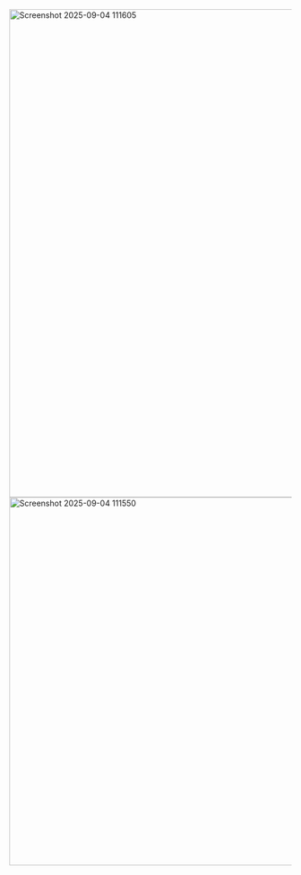 <img width="1280" height="871" alt="Screenshot 2025-09-04 111605" src="https://github.com/user-attachments/assets/a28b2262-1a2c-435b-8ce9-2f7c1f5ad26e" />
<img width="1316" height="657" alt="Screenshot 2025-09-04 111550" src="https://github.com/user-attachments/assets/f89b4939-03f0-4c41-9698-effd2e2ce996" />
